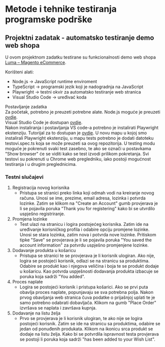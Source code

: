 # Metode i tehnike testiranja programske podrške
## Projektni zadatak - automatsko testiranje demo web shopa
U ovom projektnom zadatku testirane su funkcionalnosti demo web shopa [Luma – Magento eCommerce](https://magento.softwaretestingboard.com/). <br>
  
Korišteni alati: 
  - Node.js -> JavaScript runtime enviroment
  - TypeScript -> programski jezik koji je nadogradnja na JavaScript
  - Playwright -> testni okvir za automatsko testiranje web stranica
  - Visual Studio Code -> uređivać koda

Postavljanje zadatka  
Za početak, potrebno je preuzeti potrebne alate. Node.js moguće je preuzeti [ovdje](https://nodejs.org/en/download).  
Visual Studio Code je dostupan [ovdje](https://code.visualstudio.com/download).  
Nakon instaliranja i postavljanja VS code-a potrebno je instalirati Playwright ekstenziju. Tutorijal za to dostupan je [ovdje](https://playwright.dev/docs/getting-started-vscode). U novu mapu u kojoj smo instalirali Playwright ekstenziju, u mapu tests potrebno je dodati datoteku testovi.spec.ts koja se može preuzeti sa ovog repozitorija. U testing modu moguće je pokrenuti svaki test zasebno, te ako se označi u postavkama "Show browser" će se viditi kako se test izvodi prilikom pokretanja. Svi testovi su pokrenuti u Chrome web pregledniku, iako postoji mogućnost testiranja i u drugim preglednicima.  
### Testni slučajevi
1. Registracija novog korisnika
   - Pristupa se stranici preko linka koji odmah vodi na kreiranje novog računa. Unosi se ime, prezime, email adresa, lozinka i potvrda lozinke. Zatim se klikom na "Create an Account" gumb provjerava je li se pojavila poruka "Thank you for registering" kako bi se utvrdilo uspješno registriranje.
2. Promjena lozinke
   - Test ulazi na stranicu i logira postojećeg korisnika. Zatim ide na uređivanje korisničkog profila i odabire opciju promjene lozinke. Unosi se stara lozinka, zatim nova i potvrda nove lozinke. Pritiskom tipke "Save" se provjerava je li se pojavila poruka "You saved the account information" za potvrdu uspješno promjenjene lozinke.
3. Dodavanje produkta u košaricu
   - Pristupa se stranici te se provjerava je li korisnik ulogiran. Ako nije, logira se postojeći korisnik, odlazi se na stranicu sa produktima. Odabire se produkt kao i njegova veličina i boja te se produkt dodaje u košaricu. Kao potvrda uspješnosti dodavanja produkta izbacuje se poruka koja sadrži "You added".
4. Proces naplate
   -  Logira se postojeći korisnik i pristupa košarici. Ako se prvi puta obavlja proces naplate, popunjavaju se sva potrebna polja. Nakon prvog obavljanja web stranica čuva podatke o prijašnjoj uplati te je samo potrebno odabrati dobavljača. Klikom na gumb "Place Order" izvršava se naplata i završava kupnja.
5. Dodavanje na listu želja
   - Prvo se provjerava je li korisnik ulogiran, te ako nije se logira postojeći korisnik. Zatim se ide na stranicu sa produktima, odabire se jedan od ponuđenih produkata. Klikom na ikonicu srca produkt se dodaje na listu želja. Kako bi se potvrdila ispravnost testa provjerava se postoji li poruka koja sadrži "has been added to your Wish List".
